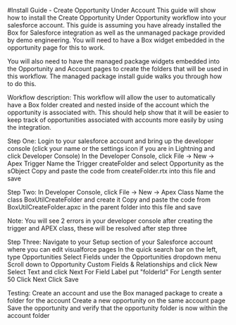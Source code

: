 #Install Guide - Create Opportunity Under Account
This guide will show how to install the Create Opportunity Under Opportunity workflow into your salesforce account. This guide is assuming you have already installed the Box for Salesforce integration as well as the unmanaged package provided by demo engineering. You will need to have a Box widget embedded in the opportunity page for this to work.

You will also need to have the managed package widgets embedded into the Opportunity and Account pages to create the folders that will be used in this workflow. The managed package install guide walks you through how to do this.

Workflow description:
This workflow will allow the user to automatically have a Box folder created and nested inside of the account which the opportunity is associated with. This should help show that it will be easier to keep track of opportunities associated with accounts more easily by using the integration.

Step One:
Login to your salesforce account and bring up the developer console (click your name or the settings icon if you are in Lightning and click Developer Console)
In the Developer Console, click File -> New -> Apex Trigger
Name the Trigger createFolder and select Opportunity as the sObject
Copy and paste the code from createFolder.rtx into this file and save

Step Two:
In Developer Console, click File -> New -> Apex Class
Name the class BoxUtilCreateFolder and create it
Copy and paste the code from BoxUtilCreateFolder.apxc in the parent folder into this file and save

Note: You will see 2 errors in your developer console after creating the trigger and APEX class, these will be resolved after step three

Step Three:
Navigate to your Setup section of your Salesforce account where you can edit visualforce pages
In the quick search bar on the left, type Opportunities
Select Fields under the Opportunities dropdown menu
Scroll down to Opportunity Custom Fields & Relationships and click New
Select Text and click Next
For Field Label put "folderId"
For Length senter 50
Click Next
Click Save

Testing:
Create an account and use the Box managed package to create a folder for the account
Create a new opportunity on the same account page
Save the opportunity and verify that the opportunity folder is now within the account folder
